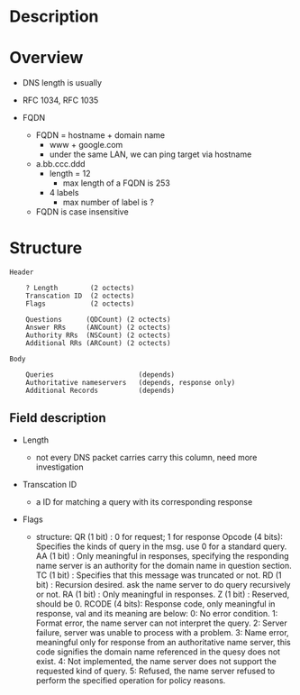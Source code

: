 # Description


# Overview

* DNS length is usually 

* RFC 1034, RFC 1035

* FQDN
    * FQDN = hostname + domain name
        * www + google.com
        * under the same LAN, we can ping target via hostname
    * a.bb.ccc.ddd
        * length = 12
            * max length of a FQDN is 253
        * 4 labels
            * max number of label is ?
     * FQDN is case insensitive


# Structure

    
    Header
        
        ? Length        (2 octects)
        Transcation ID  (2 octects)
        Flags           (2 octects)

        Questions      (QDCount) (2 octects)
        Answer RRs     (ANCount) (2 octects)
        Authority RRs  (NSCount) (2 octects)
        Additional RRs (ARCount) (2 octects)
    
    Body

        Queries                     (depends)
        Authoritative nameservers   (depends, response only)
        Additional Records          (depends)

## Field description
* Length
    * not every DNS packet carries carry this column, need more investigation

* Transcation ID
    * a ID for matching a query with its corresponding response

* Flags
    * structure:
        QR     (1 bit) : 0 for request; 1 for response
        Opcode (4 bits): Specifies the kinds of query in the msg. use 0 for a standard query.
        AA     (1 bit) : Only meaningful in responses, specifying the responding name server is an authority for the domain name in question section.
        TC     (1 bit) : Specifies that this message was truncated or not.
        RD     (1 bit) : Recursion desired. ask the name server to do query recursively or not.
        RA     (1 bit) : Only meaningful in responses.
        Z      (1 bit) : Reserved, should be 0.
        RCODE  (4 bits): Response code, only meaningful in response, val and its meaning are below:
            0: No error condition.
            1: Format error, the name server can not interpret the query.
            2: Server failure, server was unable to process with a problem.
            3: Name error, meaningful only for response from an authoritative name server, this code signifies the domain name referenced in the quesy does not exist.
            4: Not implemented, the name server does not support the requested kind of query.
            5: Refused, the name server refused to perform the specified operation for policy reasons.

